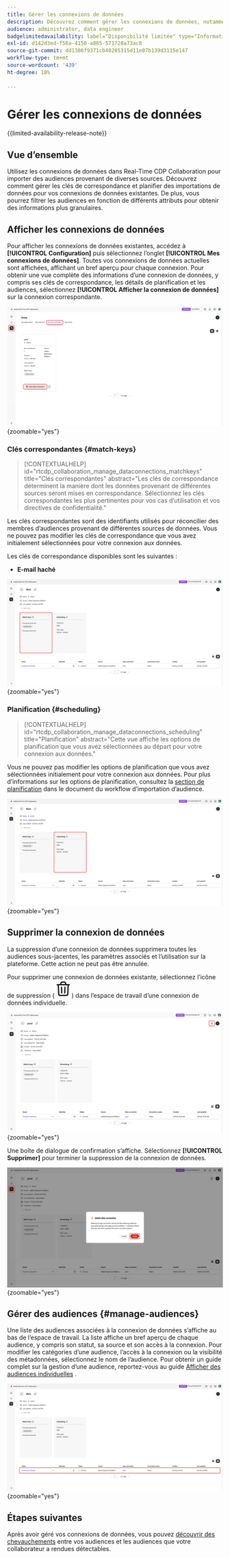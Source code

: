 ```yaml
---
title: Gérer les connexions de données
description: Découvrez comment gérer les connexions de données, notamment les clés de correspondance, la planification, les cas d’utilisation et le filtrage d’audience dans Real-Time CDP Collaboration
audience: administrator, data engineer
badgelimitedavailability: label="Disponibilité limitée" type="Informative" url="https://helpx.adobe.com/legal/product-descriptions/real-time-customer-data-platform-collaboration.html newtab=true"
exl-id: d142d3ed-f56a-4150-a885-571728a73ac8
source-git-commit: dd1386f9371cb40285315d11e07b139d3115e147
workflow-type: tm+mt
source-wordcount: '439'
ht-degree: 18%

---
```


# Gérer les connexions de données

{{limited-availability-release-note}}

## Vue d’ensemble

Utilisez les connexions de données dans Real-Time CDP Collaboration pour importer des audiences provenant de diverses sources. Découvrez comment gérer les clés de correspondance et planifier des importations de données pour vos connexions de données existantes. De plus, vous pourrez filtrer les audiences en fonction de différents attributs pour obtenir des informations plus granulaires.

## Afficher les connexions de données

Pour afficher les connexions de données existantes, accédez à **[!UICONTROL Configuration]** puis sélectionnez l’onglet **[!UICONTROL Mes connexions de données]**. Toutes vos connexions de données actuelles sont affichées, affichant un bref aperçu pour chaque connexion. Pour obtenir une vue complète des informations d’une connexion de données, y compris ses clés de correspondance, les détails de planification et les audiences, sélectionnez **[!UICONTROL Afficher la connexion de données]** sur la connexion correspondante.

![Configurer l’espace de travail avec la vue de l’onglet Mes connexions de données affichée et mise en surbrillance.](/help/assets/setup/manage-data-connection/my-data-connections.png){zoomable="yes"}

### Clés correspondantes {#match-keys}

>[!CONTEXTUALHELP]
>id="rtcdp_collaboration_manage_dataconnections_matchkeys"
>title="Clés correspondantes"
>abstract="Les clés de correspondance déterminent la manière dont les données provenant de différentes sources seront mises en correspondance. Sélectionnez les clés correspondantes les plus pertinentes pour vos cas d’utilisation et vos directives de confidentialité."

Les clés correspondantes sont des identifiants utilisés pour réconcilier des membres d’audiences provenant de différentes sources de données. Vous ne pouvez pas modifier les clés de correspondance que vous avez initialement sélectionnées pour votre connexion aux données.

Les clés de correspondance disponibles sont les suivantes :

- **E-mail haché**

![Un espace de travail des connexions de données avec la section Clés de correspondance mise en surbrillance.](/help/assets/setup/manage-data-connection/view-data-connection-match-keys.png){zoomable="yes"}

### Planification {#scheduling}

>[!CONTEXTUALHELP]
>id="rtcdp_collaboration_manage_dataconnections_scheduling"
>title="Planification"
>abstract="Cette vue affiche les options de planification que vous avez sélectionnées au départ pour votre connexion aux données."

Vous ne pouvez pas modifier les options de planification que vous avez sélectionnées initialement pour votre connexion aux données. Pour plus d’informations sur les options de planification, consultez la [section de planification](/help/guide/setup/onboard-audiences.md#schedule) dans le document du workflow d’importation d’audience.

![Espace de travail des connexions de données avec la section Planification mise en surbrillance.](/help/assets/setup/manage-data-connection/view-data-connection-scheduling.png){zoomable="yes"}

## Supprimer la connexion de données

La suppression d’une connexion de données supprimera toutes les audiences sous-jacentes, les paramètres associés et l’utilisation sur la plateforme. Cette action ne peut pas être annulée.

Pour supprimer une connexion de données existante, sélectionnez l’icône de suppression (![icône Supprimer](/help/assets/common/delete.svg)) dans l’espace de travail d’une connexion de données individuelle.

![Un espace de travail des connexions de données avec l’option de suppression mise en surbrillance.](/help/assets/setup/manage-data-connection/delete-data-connection.png){zoomable="yes"}

Une boîte de dialogue de confirmation s’affiche. Sélectionnez **[!UICONTROL Supprimer]** pour terminer la suppression de la connexion de données.

![Boîte de dialogue Supprimer la connexion de données avec l’option Supprimer mise en surbrillance.](/help/assets/setup/manage-data-connection/delete-data-connection-confirm.png){zoomable="yes"}

## Gérer des audiences {#manage-audiences}

Une liste des audiences associées à la connexion de données s’affiche au bas de l’espace de travail. La liste affiche un bref aperçu de chaque audience, y compris son statut, sa source et son accès à la connexion. Pour modifier les catégories d’une audience, l’accès à la connexion ou la visibilité des métadonnées, sélectionnez le nom de l’audience. Pour obtenir un guide complet sur la gestion d’une audience, reportez-vous au guide [Afficher des audiences individuelles](./onboard-audiences.md#view-individual-audiences) .

![Espace de travail des connexions de données avec les audiences en surbrillance.](/help/assets/setup/manage-data-connection/view-data-connection-manage-audiences.png){zoomable="yes"}

## Étapes suivantes

Après avoir géré vos connexions de données, vous pouvez [découvrir des chevauchements](/help/guide/collaborate/discover.md) entre vos audiences et les audiences que votre collaborateur a rendues détectables.
